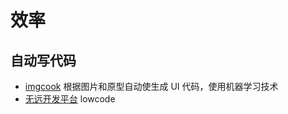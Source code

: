 # 效率

## 自动写代码

- [imgcook](https://imgcook.taobao.org/) 根据图片和原型自动使生成 UI 代码，使用机器学习技术
- [无远开发平台](https://enhancer.io/) lowcode
